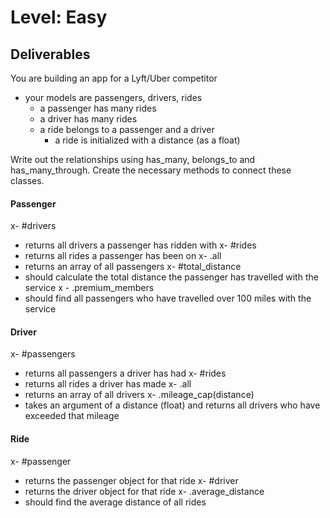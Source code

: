 # Level: Easy

## Deliverables

You are building an app for a Lyft/Uber competitor

- your models are passengers, drivers, rides
  - a passenger has many rides
  - a driver has many rides
  - a ride belongs to a passenger and a driver
    - a ride is initialized with a distance (as a float)

Write out the relationships using has_many, belongs_to and has_many_through.
Create the necessary methods to connect these classes.

#### Passenger

x- #drivers
  - returns all drivers a passenger has ridden with
x- #rides
  - returns all rides a passenger has been on
x- .all
  - returns an array of all passengers
x- #total_distance
  - should calculate the total distance the passenger has travelled with the
    service
x - .premium_members
  - should find all passengers who have travelled over 100 miles with the service

#### Driver

x- #passengers
  - returns all passengers a driver has had
x- #rides
  - returns all rides a driver has made
x- .all
  - returns an array of all drivers
x- .mileage_cap(distance)
  - takes an argument of a distance (float) and returns all drivers who have exceeded that mileage

#### Ride

x- #passenger
  - returns the passenger object for that ride
x- #driver
  - returns the driver object for that ride
x- .average_distance
  - should find the average distance of all rides
